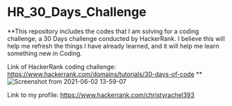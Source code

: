 # HR_30_Days_Challenge

**This repository includes the codes that I am solving for a coding challenge, a 30 Days challenge conducted by HackerRank. 
I believe this will help me refresh the things I have already learned, and it will help me learn something new in Coding.

Link of HackerRank coding challenge: https://www.hackerrank.com/domains/tutorials/30-days-of-code 
**
![Screenshot from 2021-06-02 13-59-07](https://user-images.githubusercontent.com/40349694/120530157-34f18700-c3ab-11eb-9210-c4ce452d6b29.png)


Link to my profile: https://www.hackerrank.com/christyrachel393 
